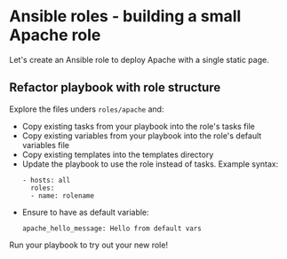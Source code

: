 # Ansible roles - building a small Apache role

Let's create an Ansible role to deploy Apache with a single static page.

## Refactor playbook with role structure

Explore the files unders `roles/apache` and:

- Copy existing tasks from your playbook into the role's tasks file
- Copy existing variables from your playbook into the role's default variables file
- Copy existing templates into the templates directory
- Update the playbook to use the role instead of tasks. Example syntax:
  ```
  - hosts: all
    roles:
    - name: rolename
  ```
- Ensure to have as default variable:
  ```
  apache_hello_message: Hello from default vars
  ```

Run your playbook to try out your new role!
